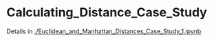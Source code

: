 # Calculating_Distance_Case_Study

Details in [./Euclidean_and_Manhattan_Distances_Case_Study_1.ipynb](./Euclidean_and_Manhattan_Distances_Case_Study_1.ipynb)
